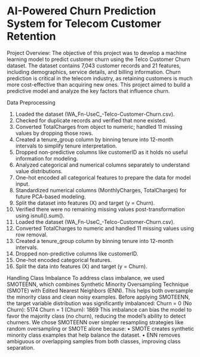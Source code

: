# AI-Powered Churn Prediction System for Telecom Customer Retention

Project Overview:
The objective of this project was to develop a machine learning model to predict customer churn using the Telco Customer Churn dataset. The dataset contains 7,043 customer records and 21 features, including demographics, service details, and billing information.
Churn prediction is critical in the telecom industry, as retaining customers is much more cost-effective than acquiring new ones. This project aimed to build a predictive model and analyze the key factors that influence churn.


Data Preprocessing
1.	Loaded the dataset (WA_Fn-UseC_-Telco-Customer-Churn.csv).
2.	Checked for duplicate records and verified that none existed.
3.	Converted TotalCharges from object to numeric; handled 11 missing values by dropping those rows.
4.	Created a tenure_group column by binning tenure into 12-month intervals to simplify tenure interpretation.
5.	Dropped non-predictive columns like customerID as it holds no useful information for modeling.
6.	Analyzed categorical and numerical columns separately to understand value distributions.
7.	One-hot encoded all categorical features to prepare the data for model input.
8.	Standardized numerical columns (MonthlyCharges, TotalCharges) for future PCA-based modeling.
9.	Split the dataset into features (X) and target (y = Churn).
10.	Verified there were no remaining missing values post-transformation using isnull().sum().
11.	Loaded the dataset (WA_Fn-UseC_-Telco-Customer-Churn.csv).
12.	Converted TotalCharges to numeric and handled 11 missing values using row removal.
13.	Created a tenure_group column by binning tenure into 12-month intervals.
14.	Dropped non-predictive columns like customerID.
15.	One-hot encoded categorical features.
16.	Split the data into features (X) and target (y = Churn).



Handling Class Imbalance
To address class imbalance, we used SMOTEENN, which combines Synthetic Minority Oversampling Technique (SMOTE) with Edited Nearest Neighbors (ENN). This helps both oversample the minority class and clean noisy examples.
Before applying SMOTEENN, the target variable distribution was significantly imbalanced:
Churn = 0 (No Churn): 5174
Churn = 1 (Churn): 1869
This imbalance can bias the model to favor the majority class (no churn), reducing the model’s ability to detect churners.
We chose SMOTEENN over simpler resampling strategies like random oversampling or SMOTE alone because:
•	SMOTE creates synthetic minority class examples that help balance the dataset.
•	ENN removes ambiguous or overlapping samples from both classes, improving class separation.

